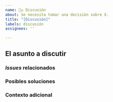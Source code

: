 ```yaml
---
name: 🧑‍⚖️ Discusión
about: Se necesita tomar una decisión sobre X.
title: "[Discusión]"
labels: discusión
assignees: ''

---
```


## El asunto a discutir
<!-- ¿Qué deseas discutir con la comunidad? ¿Qué pregunta deseas resolver? ¿Cuál es el problema? -->

### _Issues_ relacionados
<!-- Revisa los issues del repo, si hay issues relacionados a esta discusión, enlistalos aquí -->

### Posibles soluciones
<!-- Si tienes alguna propuesta para la solución, escribela aquí. -->

### Contexto adicional
<!-- Ejemplos, capturas de pantalla, enlaces a otros tutoriales, ... -->
